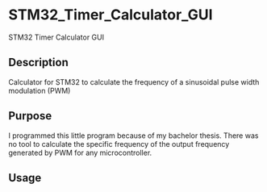 # STM32_Timer_Calculator_GUI
STM32 Timer Calculator GUI

## Description

Calculator for STM32 to calculate the frequency of a sinusoidal pulse width modulation (PWM)

## Purpose
I programmed this little program because of my bachelor thesis. 
There was no tool to calculate the specific frequency of the output frequency generated by PWM for any microcontroller.

## Usage 
